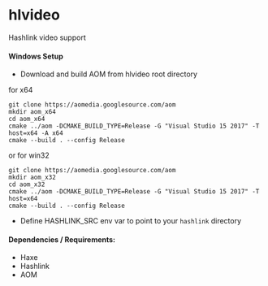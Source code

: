 # hlvideo

Hashlink video support

#### Windows Setup

- Download and build AOM from hlvideo root directory

for x64

```
git clone https://aomedia.googlesource.com/aom
mkdir aom_x64
cd aom_x64
cmake ../aom -DCMAKE_BUILD_TYPE=Release -G "Visual Studio 15 2017" -T host=x64 -A x64
cmake --build . --config Release
```

or for win32

```
git clone https://aomedia.googlesource.com/aom
mkdir aom_x32
cd aom_x32
cmake ../aom -DCMAKE_BUILD_TYPE=Release -G "Visual Studio 15 2017" -T host=x64
cmake --build . --config Release
```

- Define HASHLINK_SRC env var to point to your `hashlink` directory

#### Dependencies / Requirements:

- Haxe
- Hashlink 
- AOM